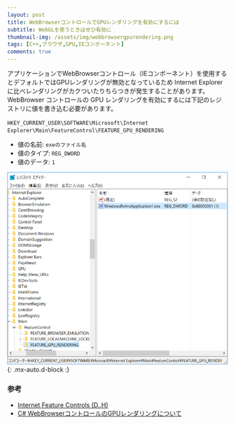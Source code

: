 ```yaml
---
layout: post
title: WebBrowserコントロールでGPUレンダリングを有効にするには
subtitle: WebGLを使うときはぜひ有効に
thumbnail-img: /assets/img/webbrowsergpurendering.png
tags: [C++,ブラウザ,GPU,IEコンポーネント]
comments: true
---
```


アプリケーションでWebBrowserコントロール（IEコンポーネント）を使用するとデフォルトではGPUレンダリングが無効となっているため Internet Explorer に比べレンダリングがカクついたりちらつきが発生することがあります。WebBrowser コントロールの GPU レンダリングを有効にするには下記のレジストリに値を書き込む必要があります。

`HKEY_CURRENT_USER\SOFTWARE\Microsoft\Internet Explorer\Main\FeatureControl\FEATURE_GPU_RENDERING`

- 値の名前: `exeのファイル名`
- 値のタイプ: `REG_DWORD`
- 値のデータ: `1`

![](/assets/img/webbrowsergpurendering.png){: .mx-auto.d-block :}

###   参考
- [Internet Feature Controls (D..H)](https://docs.microsoft.com/en-us/previous-versions/windows/internet-explorer/ie-developer/general-info/ee330731(v=vs.85)?redirectedfrom=MSDN#gpu_rendering)
- [C# WebBrowserコントロールのGPUレンダリングについて](https://social.msdn.microsoft.com/Forums/vstudio/ja-JP/1006a1ab-b5a1-4341-87fc-56d996a062cc)